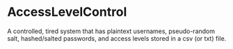 # AccessLevelControl
A controlled, tired system that has plaintext usernames, pseudo-random salt, hashed/salted passwords, and access levels stored in a csv (or txt) file.
